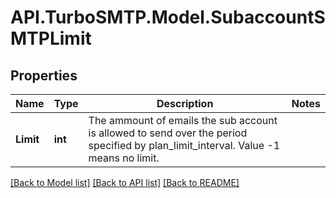# API.TurboSMTP.Model.SubaccountSMTPLimit

## Properties

Name | Type | Description | Notes
------------ | ------------- | ------------- | -------------
**Limit** | **int** | The ammount of emails the sub account is allowed to send over the period specified by plan_limit_interval. Value -1 means no limit. | 

[[Back to Model list]](../README.md#documentation-for-models) [[Back to API list]](../README.md#documentation-for-api-endpoints) [[Back to README]](../README.md)

